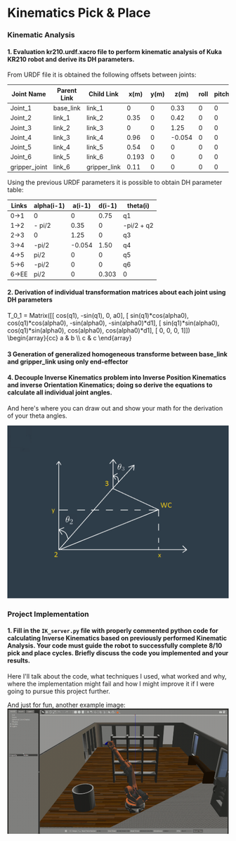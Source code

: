# Kinematics Pick & Place

[//]: # (Image References)

[image1]: ./misc_images/misc1.png
[image2]: ./misc_images/misc3.png
[image3]: ./misc_images/misc2.png
  


### Kinematic Analysis
#### 1. Evaluation kr210.urdf.xacro file to perform kinematic analysis of Kuka KR210 robot and derive its DH parameters.
From URDF file it is obtained the following offsets between joints:

Joint Name | Parent Link |Child Link | x(m) | y(m) | z(m) | roll | pitch | yaw
--- | --- | --- | --- | ---| ---|---|---|---
Joint_1| base_link |link_1  | 0     |0  |0.33   |0 |0 |0  
Joint_2| link_1    | link_2 |  0.35 | 0 |  0.42 |0 |0 |0 
Joint_3| link_2    | link_3 | 0     | 0 | 1.25  |0 |0 |0 
Joint_4|  link_3   | link_4 |0.96   | 0 | -0.054|0 |0 |0 
Joint_5| link_4    | link_5 | 0.54  |0  | 0     |0 |0 |0 
Joint_6| link_5    | link_6 | 0.193 | 0 | 0     |0 |0 |0 
gripper_joint |link_6| gripper_link|0.11|0 | 0     |0 |0 |0   

Using the previous URDF parameters it is possible to obtain DH parameter table:

Links | alpha(i-1) | a(i-1) | d(i-1) | theta(i)
--- | --- | --- | --- | ---
0->1 | 0 | 0 | 0.75 | q1
1->2 | - pi/2 | 0.35 | 0 | -pi/2 + q2
2->3 | 0 | 1.25 | 0 | q3
3->4 |  -pi/2 | -0.054 | 1.50 | q4
4->5 | pi/2 | 0 | 0 | q5
5->6 | -pi/2 | 0 | 0 | q6
6->EE | pi/2 | 0 | 0.303 | 0


#### 2. Derivation of individual transformation matrices about each joint using DH parameters
T_0_1 = Matrix([[             cos(q1),            -sin(q1),            0,              a0],
               [ sin(q1)*cos(alpha0), cos(q1)*cos(alpha0), -sin(alpha0), -sin(alpha0)*d1],
               [ sin(q1)*sin(alpha0), cos(q1)*sin(alpha0),  cos(alpha0),  cos(alpha0)*d1],
[ 0, 0, 0, 1]])
\\begin{array}{cc}
  a & b \\\\
  c & c
\\end{array}

#### 3 Generation of generalized homogeneous transforme between base_link and gripper_link using only end-effector

 

#### 4. Decouple Inverse Kinematics problem into Inverse Position Kinematics and inverse Orientation Kinematics; doing so derive the equations to calculate all individual joint angles.

And here's where you can draw out and show your math for the derivation of your theta angles. 

![alt text][image2]

### Project Implementation

#### 1. Fill in the `IK_server.py` file with properly commented python code for calculating Inverse Kinematics based on previously performed Kinematic Analysis. Your code must guide the robot to successfully complete 8/10 pick and place cycles. Briefly discuss the code you implemented and your results. 


Here I'll talk about the code, what techniques I used, what worked and why, where the implementation might fail and how I might improve it if I were going to pursue this project further.  


And just for fun, another example image:
![alt text][image3]


